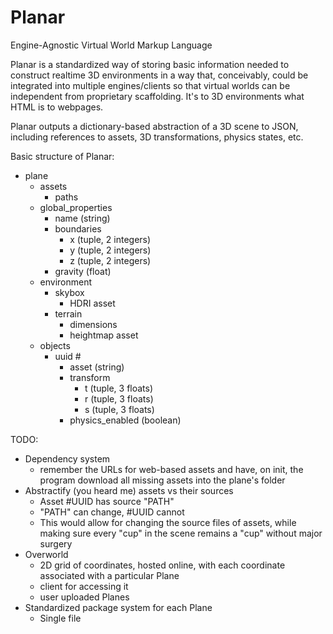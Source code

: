 # Planar
Engine-Agnostic Virtual World Markup Language

Planar is a standardized way of storing basic information needed to construct realtime 3D environments in a way that, conceivably, could be integrated into multiple engines/clients so that virtual worlds can be independent from proprietary scaffolding. It's to 3D environments what HTML is to webpages.

Planar outputs a dictionary-based abstraction of a 3D scene to JSON, including references to assets, 3D transformations, physics states, etc.

Basic structure of Planar:
- plane
  - assets
    - paths
  - global_properties
    - name (string)
    - boundaries
      - x (tuple, 2 integers)
      - y (tuple, 2 integers)
      - z (tuple, 2 integers)
    - gravity (float)
  - environment
    - skybox
      - HDRI asset
    - terrain
      - dimensions
      - heightmap asset
  - objects
    - uuid #
      - asset (string)
      - transform
        - t (tuple, 3 floats)
        - r (tuple, 3 floats)
        - s (tuple, 3 floats)
      - physics_enabled (boolean)

TODO:
- Dependency system
  - remember the URLs for web-based assets and have, on init, the program download all missing assets into the plane's folder
- Abstractify (you heard me) assets vs their sources
  - Asset #UUID has source "PATH"
  - "PATH" can change, #UUID cannot
  - This would allow for changing the source files of assets, while making sure every "cup" in the scene remains a "cup" without major surgery
- Overworld
  - 2D grid of coordinates, hosted online, with each coordinate associated with a particular Plane
  - client for accessing it
  - user uploaded Planes
- Standardized package system for each Plane
  - Single file
